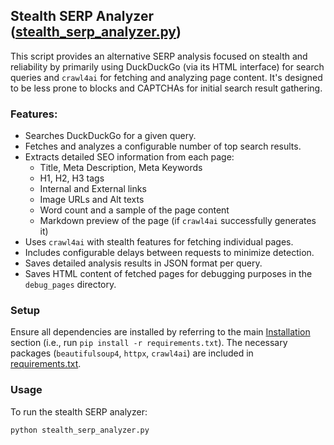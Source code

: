 ## Stealth SERP Analyzer ([stealth_serp_analyzer.py](cci:7://file:///c:/Users/info/serp_analyzer/stealth_serp_analyzer.py:0:0-0:0))

This script provides an alternative SERP analysis focused on stealth and reliability by primarily using DuckDuckGo (via its HTML interface) for search queries and `crawl4ai` for fetching and analyzing page content. It's designed to be less prone to blocks and CAPTCHAs for initial search result gathering.

### Features:

-   Searches DuckDuckGo for a given query.
-   Fetches and analyzes a configurable number of top search results.
-   Extracts detailed SEO information from each page:
    -   Title, Meta Description, Meta Keywords
    -   H1, H2, H3 tags
    -   Internal and External links
    -   Image URLs and Alt texts
    -   Word count and a sample of the page content
    -   Markdown preview of the page (if `crawl4ai` successfully generates it)
-   Uses `crawl4ai` with stealth features for fetching individual pages.
-   Includes configurable delays between requests to minimize detection.
-   Saves detailed analysis results in JSON format per query.
-   Saves HTML content of fetched pages for debugging purposes in the `debug_pages` directory.

### Setup

Ensure all dependencies are installed by referring to the main [Installation](#installation) section (i.e., run `pip install -r requirements.txt`). The necessary packages (`beautifulsoup4`, `httpx`, `crawl4ai`) are included in [requirements.txt](cci:7://file:///c:/Users/info/serp_analyzer/requirements.txt:0:0-0:0).

### Usage

To run the stealth SERP analyzer:

```bash
python stealth_serp_analyzer.py